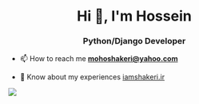 <h1 align="center">Hi 👋, I'm Hossein</h1>
<h3 align="center">Python/Django Developer</h3>

- 📫 How to reach me **mohoshakeri@yahoo.com**

- 📄 Know about my experiences [iamshakeri.ir](https://iamshakeri.ir)

![](https://komarev.com/ghpvc/?username=mohoshakeri&color=green)
